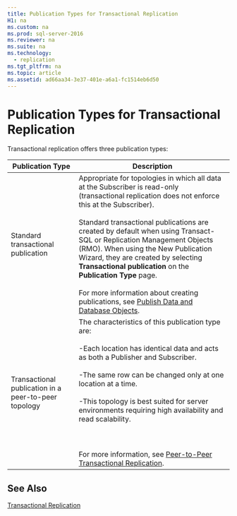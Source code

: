 ```yaml
---
title: Publication Types for Transactional Replication
H1: na
ms.custom: na
ms.prod: sql-server-2016
ms.reviewer: na
ms.suite: na
ms.technology: 
  - replication
ms.tgt_pltfrm: na
ms.topic: article
ms.assetid: ad66aa34-3e37-401e-a6a1-fc1514eb6d50
---
```

# Publication Types for Transactional Replication
  Transactional replication offers three publication types:  
  
|Publication Type|Description|  
|----------------------|-----------------|  
|Standard transactional publication|Appropriate for topologies in which all data at the Subscriber is read-only (transactional replication does not enforce this at the Subscriber).<br /><br /> Standard transactional publications are created by default when using Transact-SQL or Replication Management Objects (RMO). When using the New Publication Wizard, they are created by selecting **Transactional publication** on the **Publication Type** page.<br /><br /> For more information about creating publications, see [Publish Data and Database Objects](../../Topics/TopicNameNotContainA/Publish-Data-and-Database-Objects.md).|  
|Transactional publication in a peer-to-peer topology|The characteristics of this publication type are:<br /><br /> -Each location has identical data and acts as both a Publisher and Subscriber.<br /><br /> -The same row can be changed only at one location at a time.<br /><br /> -This topology is best suited for server environments requiring high availability and read scalability.<br /><br /> <br /><br /> For more information, see [Peer-to-Peer Transactional Replication](../../Topics/TopicNameNotContainA/Peer-to-Peer-Transactional-Replication.md).|  
  
## See Also  
 [Transactional Replication](../../Topics/TopicNameNotContainA/Transactional-Replication.md)  
  
  